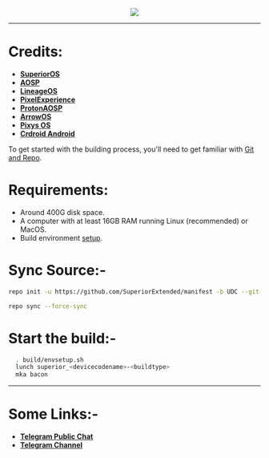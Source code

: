<p align="center">
<img src="https://github.com/SuperiorOS/manifest/assets/29405483/4186221f-e198-43bf-a2d4-d1046a0db269" />
</p>

---

# Credits:

- [**SuperiorOS**](https://github.com/SuperiorOS)
- [**AOSP**](https://android.googlesource.com)
- [**LineageOS**](https://github.com/LineageOS)
- [**PixelExperience**](https://github.com/PixelExperience)
- [**ProtonAOSP**](https://github.com/ProtonAOSP)
- [**ArrowOS**](https://github.com/ArrowOS)
- [**Pixys OS**](https://github.com/PixysOS)
- [**Crdroid Android**](https://github.com/crdroidandroid)

To get started with the building process, you'll need to get familiar with [Git and Repo](http://source.android.com/source/using-repo.html).

# Requirements:

- Around 400G disk space.
- A computer with at least 16GB RAM running Linux (recommended) or MacOS.
- Build environment [setup](https://github.com/akhilnarang/scripts).

# Sync Source:-

```bash
repo init -u https://github.com/SuperiorExtended/manifest -b UDC --git-lfs
```

```bash
repo sync --force-sync
```

# Start the build:-

```bash
  . build/envsetup.sh
  lunch superior_<devicecodename>-<buildtype>
  mka bacon
```

---

# Some Links:-

- [**Telegram Public Chat**](https://t.me/superiorextendedsg)
- [**Telegram Channel**](https://t.me/superiorextendedos)